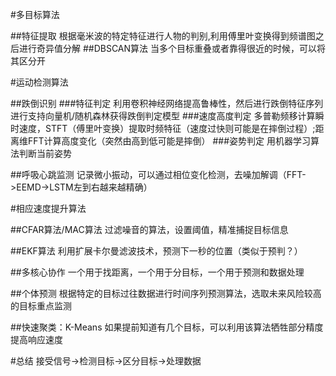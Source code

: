 #多目标算法

##特征提取
根据毫米波的特定特征进行人物的判别,利用傅里叶变换得到频谱图之后进行奇异值分解
##DBSCAN算法
当多个目标重叠或者靠得很近的时候，可以将其区分开


#运动检测算法

##跌倒识别
###特征判定
利用卷积神经网络提高鲁棒性，然后进行跌倒特征序列进行支持向量机/随机森林获得跌倒判定模型
###速度高度判定
多普勒频移计算瞬时速度，STFT（傅里叶变换）提取时频特征（速度过快则可能是在摔倒过程）;距离维FFT计算高度变化（突然由高到低可能是摔倒）
###姿势判定
用机器学习算法判断当前姿势

##呼吸心跳监测
记录微小振动，可以通过相位变化检测，去噪加解调（FFT->EEMD->LSTM左到右越来越精确）


#相应速度提升算法

##CFAR算法/MAC算法
过滤噪音的算法，设置阈值，精准捕捉目标信息

##EKF算法
利用扩展卡尔曼滤波技术，预测下一秒的位置（类似于预判？）

##多核心协作
一个用于找距离，一个用于分目标，一个用于预测和数据处理

##个体预测
根据特定的目标过往数据进行时间序列预测算法，选取未来风险较高的目标重点监测

##快速聚类：K-Means
如果提前知道有几个目标，可以利用该算法牺牲部分精度提高响应速度


#总结
接受信号->检测目标->区分目标->处理数据






